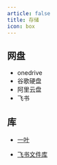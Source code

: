 ```yaml
---
article: false
title: 存储
icon: box
---
```

## 网盘

- onedrive
- 谷歌硬盘
- 阿里云盘
- 飞书

## 库

- [一叶](https://od.dingeral.ml/)

- [飞书文件库](https://e8aced0umw.feishu.cn/drive/folder/fldcnL1CTdsKkl3MZy99yRcy10f)